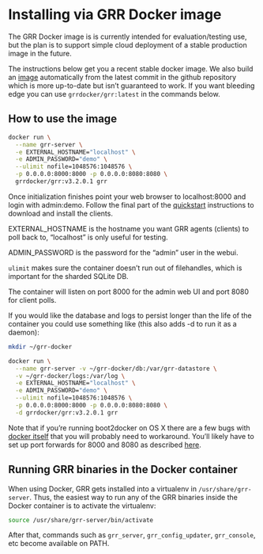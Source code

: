 # Installing via GRR Docker image

The GRR Docker image is is currently intended for evaluation/testing use, but
the plan is to support simple cloud deployment of a stable production image in
the future.

The instructions below get you a recent stable docker image. We also build an
[image](https://registry.hub.docker.com/u/grrdocker/grr/) automatically from the
latest commit in the github repository which is more up-to-date but isn’t
guaranteed to work. If you want bleeding edge you can use `grrdocker/grr:latest`
in the commands below.

## How to use the image

```bash
docker run \
  --name grr-server \
  -e EXTERNAL_HOSTNAME="localhost" \
  -e ADMIN_PASSWORD="demo" \
  --ulimit nofile=1048576:1048576 \
  -p 0.0.0.0:8000:8000 -p 0.0.0.0:8080:8080 \
  grrdocker/grr:v3.2.0.1 grr
```

Once initialization finishes point your web browser to localhost:8000 and login
with admin:demo. Follow the final part of the [quickstart](../quickstart.md)
instructions to download and install the clients.

EXTERNAL_HOSTNAME is the hostname you want GRR agents (clients) to poll back
to, “localhost” is only useful for testing.

ADMIN_PASSWORD is the password for the “admin” user in the webui.

`ulimit` makes sure the container doesn’t run out of filehandles, which is
important for the sharded SQLite DB.

The container will listen on port 8000 for the admin web UI and port 8080 for
client polls.

If you would like the database and logs to persist longer than the life of the
container you could use something like
(this also adds -d to run it as a daemon):

```bash
mkdir ~/grr-docker

docker run \
  --name grr-server -v ~/grr-docker/db:/var/grr-datastore \
  -v ~/grr-docker/logs:/var/log \
  -e EXTERNAL_HOSTNAME="localhost" \
  -e ADMIN_PASSWORD="demo" \
  --ulimit nofile=1048576:1048576 \
  -p 0.0.0.0:8000:8000 -p 0.0.0.0:8080:8080 \
  -d grrdocker/grr:v3.2.0.1 grr
```

Note that if you’re running boot2docker on OS X there are a few bugs with
[docker itself](https://github.com/boot2docker/boot2docker/issues/824) that you
will probably need to workaround. You’ll likely have to set up port forwards
for 8000 and 8080 as described
[here](https://github.com/boot2docker/boot2docker/blob/master/doc/WORKAROUNDS.md).

## Running GRR binaries in the Docker container

When using Docker, GRR gets installed into a virtualenv in
`/usr/share/grr-server`. Thus, the easiest way to run any of the GRR binaries
inside the Docker container is to activate the virtualenv:

```bash
source /usr/share/grr-server/bin/activate
```

After that, commands such as `grr_server`, `grr_config_updater`, `grr_console`,
etc become available on PATH.
